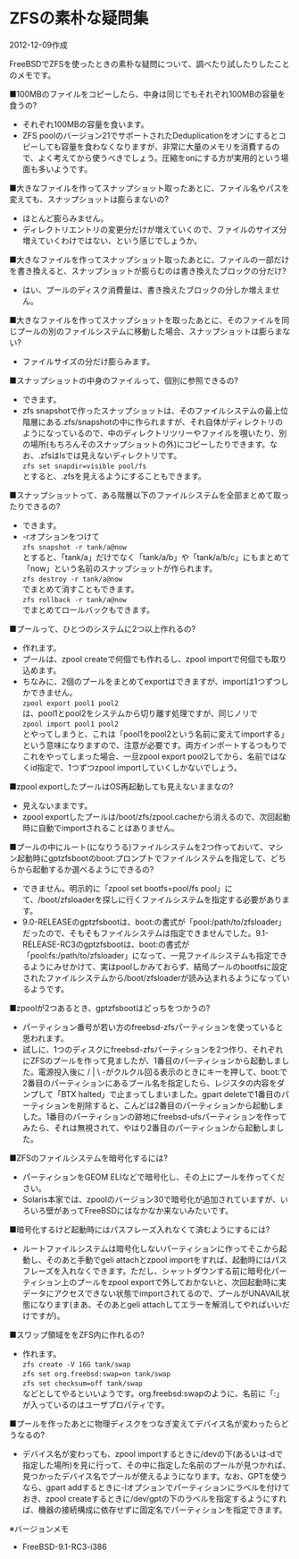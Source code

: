 # ZFSの素朴な疑問集

2012-12-09作成

FreeBSDでZFSを使ったときの素朴な疑問について、調べたり試したりしたことのメモです。

■100MBのファイルをコピーしたら、中身は同じでもそれぞれ100MBの容量を食うの?

- それぞれ100MBの容量を食います。
- ZFS poolのバージョン21でサポートされたDeduplicationをオンにするとコピーしても容量を食わなくなりますが、非常に大量のメモリを消費するので、よく考えてから使うべきでしょう。圧縮をonにする方が実用的という場面も多いようです。

■大きなファイルを作ってスナップショット取ったあとに、ファイル名やパスを変えても、スナップショットは膨らまないの?

- ほとんど膨らみません。
- ディレクトリエントリの変更分だけが増えていくので、ファイルのサイズ分増えていくわけではない、という感じでしょうか。

■大きなファイルを作ってスナップショット取ったあとに、ファイルの一部だけを書き換えると、スナップショットが膨らむのは書き換えたブロックの分だけ?

- はい、プールのディスク消費量は、書き換えたブロックの分しか増えません。

■大きなファイルを作ってスナップショットを取ったあとに、そのファイルを同じプールの別のファイルシステムに移動した場合、スナップショットは膨らまない?

- ファイルサイズの分だけ膨らみます。

■スナップショットの中身のファイルって、個別に参照できるの?

- できます。
- zfs snapshotで作ったスナップショットは、そのファイルシステムの最上位階層にある.zfs/snapshotの中に作られますが、それ自体がディレクトリのようになっているので、中のディレクトリツリーやファイルを覗いたり、別の場所(もちろんそのスナップショットの外)にコピーしたりできます。なお、.zfsはlsでは見えないディレクトリです。  
  `zfs set snapdir=visible pool/fs`  
  とすると、.zfsを見えるようにすることもできます。

■スナップショットって、ある階層以下のファイルシステムを全部まとめて取ったりできるの?

- できます。
- -rオプションをつけて  
  `zfs snapshot -r tank/a@now`  
  とすると、「tank/a」だけでなく「tank/a/b」や「tank/a/b/c」にもまとめて「now」という名前のスナップショットが作られます。  
  `zfs destroy -r tank/a@now`  
  でまとめて消すこともできます。  
  `zfs rollback -r tank/a@now`  
  でまとめてロールバックもできます。

■プールって、ひとつのシステムに2つ以上作れるの?

- 作れます。
- プールは、zpool createで何個でも作れるし、zpool importで何個でも取り込めます。
- ちなみに、2個のプールをまとめてexportはできますが、importは1つずつしかできません。  
  `zpool export pool1 pool2`  
  は、pool1とpool2をシステムから切り離す処理ですが、同じノリで  
  `zpool import pool1 pool2`  
  とやってしまうと、これは「pool1をpool2という名前に変えてimportする」という意味になりますので、注意が必要です。両方インポートするつもりでこれをやってしまった場合、一旦zpool export pool2してから、名前ではなくid指定で、1つずつzpool importしていくしかないでしょう。

■zpool exportしたプールはOS再起動しても見えないままなの?

- 見えないままです。
- zpool exportしたプールは/boot/zfs/zpool.cacheから消えるので、次回起動時に自動でimportされることはありません。

■プールの中にルート(になりうる)ファイルシステムを2つ作っておいて、マシン起動時にgptzfsbootのboot:プロンプトでファイルシステムを指定して、どちらから起動するか選べるようにできるの?

- できません。明示的に「zpool set bootfs=pool/fs pool」にて、/boot/zfsloaderを探しに行くファイルシステムを指定する必要があります。
- 9.0-RELEASEのgptzfsbootは、boot:の書式が「pool:/path/to/zfsloader」だったので、そもそもファイルシステムは指定できませんでした。9.1-RELEASE-RC3のgptzfsbootは、boot:の書式が「pool:fs:/path/to/zfsloader」になって、一見ファイルシステムも指定できるようにみせかけて、実はpoolしかみておらず、結局プールのbootfsに設定されたファイルシステムから/boot/zfsloaderが読み込まれるようになっているようです。

■zpoolが2つあるとき、gptzfsbootはどっちをつかうの?

- パーティション番号が若い方のfreebsd-zfsパーティションを使っていると思われます。
- 試しに、1つのディスクにfreebsd-zfsパーティションを2つ作り、それぞれにZFSのプールを作って見ましたが、1番目のパーティションから起動しました。電源投入後に / \| \ -がクルクル回る表示のときにキーを押して、boot:で2番目のパーティションにあるプール名を指定したら、レジスタの内容をダンプして「BTX halted」で止まってしまいました。gpart deleteで1番目のパーティションを削除すると、こんどは2番目のパーティションから起動しました。1番目のパーティションの跡地にfreebsd-ufsパーティションを作ってみたら、それは無視されて、やはり2番目のパーティションから起動しました。

■ZFSのファイルシステムを暗号化するには?

- パーティションをGEOM ELIなどで暗号化し、その上にプールを作ってください。
- Solaris本家では、zpoolのバージョン30で暗号化が追加されていますが、いろいろ壁があってFreeBSDにはなかなか来ないみたいです。

■暗号化するけど起動時にはパスフレーズ入れなくて済むようにするには?

- ルートファイルシステムは暗号化しないパーティションに作ってそこから起動し、そのあと手動でgeli attachとzpool importをすれば、起動時にはパスフレーズを入れなくできます。ただし、シャットダウンする前に暗号化パーティション上のプールをzpool exportで外しておかないと、次回起動時に実データにアクセスできない状態でimportされてるので、プールがUNAVAIL状態になります(まあ、そのあとgeli attachしてエラーを解消してやればいいだけですが)。

■スワップ領域ををZFS内に作れるの?

- 作れます。  
  `zfs create -V 16G tank/swap`  
  `zfs set org.freebsd:swap=on tank/swap`  
  `zfs set checksum=off tank/swap`  
  などとしてやるといいようです。org.freebsd:swapのように、名前に「:」が入っているのはユーザプロパティです。

■プールを作ったあとに物理ディスクをつなぎ変えてデバイス名が変わったらどうなるの?

- デバイス名が変わっても、zpool importするときに/devの下(あるいは-dで指定した場所)を見に行って、その中に指定した名前のプールが見つかれば、見つかったデバイス名でプールが使えるようになります。なお、GPTを使うなら、gpart addするときに-lオプションでパーティションにラベルを付けておき、zpool createするときに/dev/gptの下のラベルを指定するようにすれば、機器の接続構成に依存せずに固定名でパーティションを指定できます。

※バージョンメモ

- FreeBSD-9.1-RC3-i386
